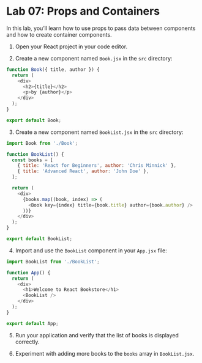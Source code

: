 # Lab 07: Props and Containers

In this lab, you’ll learn how to use props to pass data between components and how to create container components.

1. Open your React project in your code editor.

2. Create a new component named `Book.jsx` in the `src` directory:

```javascript
function Book({ title, author }) {
  return (
    <div>
      <h2>{title}</h2>
      <p>by {author}</p>
    </div>
  );
}

export default Book;
```

3. Create a new component named `BookList.jsx` in the `src` directory:

```javascript
import Book from './Book';

function BookList() {
  const books = [
    { title: 'React for Beginners', author: 'Chris Minnick' },
    { title: 'Advanced React', author: 'John Doe' },
  ];

  return (
    <div>
      {books.map((book, index) => (
        <Book key={index} title={book.title} author={book.author} />
      ))}
    </div>
  );
}

export default BookList;
```

4. Import and use the `BookList` component in your `App.jsx` file:

```javascript
import BookList from './BookList';

function App() {
  return (
    <div>
      <h1>Welcome to React Bookstore</h1>
      <BookList />
    </div>
  );
}

export default App;
```

5. Run your application and verify that the list of books is displayed correctly.

6. Experiment with adding more books to the `books` array in `BookList.jsx`.
